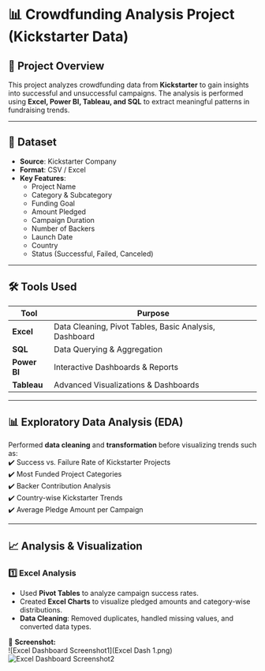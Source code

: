 # 📊 Crowdfunding Analysis Project (Kickstarter Data)

## 📌 Project Overview  
This project analyzes crowdfunding data from **Kickstarter** to gain insights into successful and unsuccessful campaigns. The analysis is performed using **Excel, Power BI, Tableau, and SQL** to extract meaningful patterns in fundraising trends.

---

## 📂 Dataset  
- **Source**: Kickstarter Company  
- **Format**: CSV / Excel  
- **Key Features**:  
  - Project Name  
  - Category & Subcategory  
  - Funding Goal  
  - Amount Pledged  
  - Campaign Duration  
  - Number of Backers  
  - Launch Date  
  - Country  
  - Status (Successful, Failed, Canceled)  

---

## 🛠️ Tools Used  
| Tool       | Purpose |
|------------|---------|
| **Excel**  | Data Cleaning, Pivot Tables, Basic Analysis, Dashboard |
| **SQL**    | Data Querying & Aggregation |
| **Power BI** | Interactive Dashboards & Reports |
| **Tableau** | Advanced Visualizations & Dashboards |

---

## 📊 Exploratory Data Analysis (EDA)  
Performed **data cleaning** and **transformation** before visualizing trends such as:  
✔️ Success vs. Failure Rate of Kickstarter Projects  
✔️ Most Funded Project Categories  
✔️ Backer Contribution Analysis  
✔️ Country-wise Kickstarter Trends  
✔️ Average Pledge Amount per Campaign  

---

## 📈 Analysis & Visualization  

### 1️⃣ Excel Analysis  
- Used **Pivot Tables** to analyze campaign success rates.  
- Created **Excel Charts** to visualize pledged amounts and category-wise distributions.  
- **Data Cleaning**: Removed duplicates, handled missing values, and converted data types.  

📌 **Screenshot:**  
![Excel Dashboard Screenshot1](Excel Dash 1.png)
![Excel Dashboard Screenshot2](your_image_link_here)
